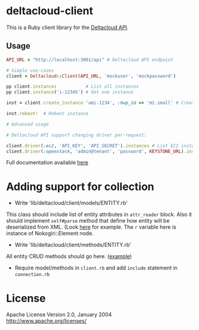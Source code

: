 # deltacloud-client

This is a Ruby client library for the [Deltacloud API](http://deltacloud.apache.org).

## Usage

```ruby
API_URL = "http://localhost:3001/api" # Deltacloud API endpoint

# Simple use-cases
client = Deltacloud::Client(API_URL, 'mockuser', 'mockpassword')

pp client.instances           # List all instances
pp client.instance('i-12345') # Get one instance

inst = client.create_instance 'ami-1234', :hwp_id => 'm1.small' # Create instance

inst.reboot!  # Reboot instance

# Advanced usage

# Deltacloud API support changing driver per-request:

client.driver(:ec2, 'API_KEY', 'API_SECRET').instances # List EC2 instances
client.driver(:openstack, 'admin@tenant', 'password', KEYSTONE_URL).instances # List Openstack instances

```

Full documentation available [here](http://rdoc.info/github/mifo/deltacloud-client/master/frames)

# Adding support for collection

* Write 'lib/deltacloud/client/models/ENTITY.rb'

This class should include list of entity attributes in `attr_reader` block.
Also it should implement `self#parse` method that define how entity will
be deserialized from XML. (Look [here](https://github.com/mifo/deltacloud-client/blob/master/lib/deltacloud/client/models/realm.rb) for example.
The `r` variable here is instance of Nokogiri::Element node.

* Write 'lib/deltacloud/client/methods/ENTITY.rb'

All entity CRUD methods should go here. ([example](https://github.com/mifo/deltacloud-client/blob/master/lib/deltacloud/client/methods/realm.rb))

* Require model/methods in `client.rb` and add `include` statement in `connection.rb`

# License

Apache License
Version 2.0, January 2004
http://www.apache.org/licenses/

